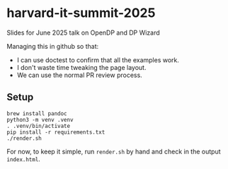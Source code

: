 # harvard-it-summit-2025
Slides for June 2025 talk on OpenDP and DP Wizard

Managing this in github so that:
- I can use doctest to confirm that all the examples work. 
- I don't waste time tweaking the page layout.
- We can use the normal PR review process.

## Setup

```
brew install pandoc
python3 -m venv .venv
. .venv/bin/activate
pip install -r requirements.txt
./render.sh
```

For now, to keep it simple, run `render.sh` by hand and check in the output `index.html`.
